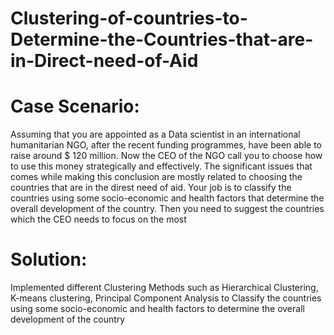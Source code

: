# Clustering-of-countries-to-Determine-the-Countries-that-are-in-Direct-need-of-Aid
# Case Scenario:
Assuming that you are appointed as a Data scientist in an international humanitarian NGO, after the recent funding programmes, have been able to raise around $ 120 million. Now the CEO of the NGO call you to choose how to use this money strategically and effectively. The significant issues that comes while making this conclusion are mostly related to choosing the countries that are in the direst need of aid. Your job is to classify the countries using some socio-economic and health factors that determine the overall development of the country. Then you need to suggest the countries which the CEO needs to focus on the most
# Solution:
Implemented different Clustering Methods such as Hierarchical Clustering, K-means clustering, Principal Component Analysis to Classify the countries using some socio-economic and health factors to determine the overall development of the country
